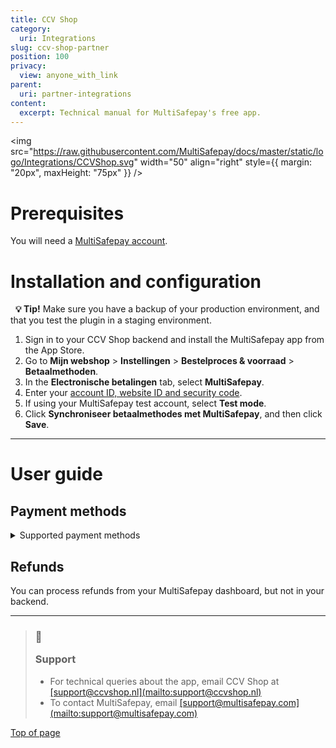 ```yaml
---
title: CCV Shop
category:
  uri: Integrations
slug: ccv-shop-partner
position: 100
privacy:
  view: anyone_with_link
parent:
  uri: partner-integrations
content:
  excerpt: Technical manual for MultiSafepay's free app.
---
```

<img src="https://raw.githubusercontent.com/MultiSafepay/docs/master/static/logo/Integrations/CCVShop.svg" width="50" align="right" style={{ margin: "20px", maxHeight: "75px" }} />

# Prerequisites

You will need a [MultiSafepay account](/docs/getting-started-guide/).

# Installation and configuration

  **💡 Tip!** Make sure you have a backup of your production environment, and that you test the plugin in a staging environment.

1. Sign in to your CCV Shop <Glossary>backend</Glossary> and install the MultiSafepay app from the App Store.
2. Go to **Mijn webshop** > **Instellingen** > **Bestelproces & voorraad** > **Betaalmethoden**.
3. In the **Electronische betalingen** tab, select **MultiSafepay**.
4. Enter your [account ID, website ID and security code](/docs/sites#site-id-api-key-and-security-code).
5. If using your MultiSafepay test account, select **Test mode**.
6. Click **Synchroniseer betaalmethodes met MultiSafepay**, and then click **Save**.<br />

***

# User guide

## Payment methods

<details id="supported-payment-methods">
  <summary>Supported payment methods</summary>

  <br />

  * Cards: [All](/docs/card-payments/)
  * Wallets: [PayPal](/docs/paypal/)
  * Banking methods:
    * [Bancontact](/docs/bancontact/)
    * [Bank transfer](/docs/bank-transfer/)
    * [Giropay](/docs/giropay/)
    * [iDEAL](/docs/ideal/)
    * [Sofort](/docs/sofort/)
</details>

## Refunds

You can process refunds from your MultiSafepay dashboard, but not in your <Glossary>backend</Glossary>.<br />

***

<blockquote class="callout callout_info">
  <h3 class="callout-heading false">
    <span class="callout-icon">💬</span>
    <p>Support</p>
  </h3>

  <ul>
    <li>For technical queries about the app, email CCV Shop at <a href="mailto:support@ccvshop.nl">[support@ccvshop.nl](mailto:support@ccvshop.nl)</a></li>
    <li>To contact MultiSafepay, email <a href="mailto:support@multisafepay.com">[support@multisafepay.com](mailto:support@multisafepay.com)</a></li>
  </ul>
</blockquote>

[Top of page](#)
